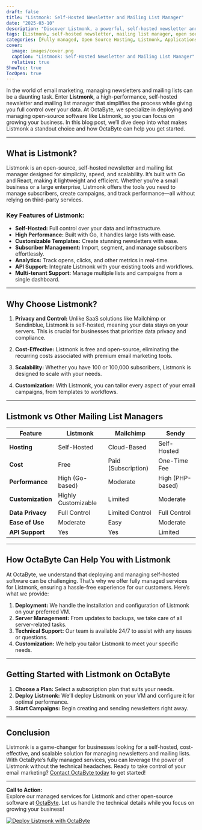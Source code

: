 ```yaml
---
draft: false
title: "Listmonk: Self-Hosted Newsletter and Mailing List Manager"
date: "2025-03-10"
description: "Discover Listmonk, a powerful, self-hosted newsletter and mailing list manager. Learn how OctaByte can help you deploy and manage Listmonk effortlessly, ensuring seamless email campaigns and subscriber management."
tags: [Listmonk, self-hosted newsletter, mailing list manager, open source software, email marketing, OctaByte, managed services, Listmonk vs Mailchimp, Listmonk vs Sendy, Listmonk deployment]
categories: [Fully managed, Open Source Hosting, Listmonk, Applications, Email Marketing]
cover:
  image: images/cover.png
  caption: "Listmonk: Self-Hosted Newsletter and Mailing List Manager"
  relative: true
ShowToc: true
TocOpen: true
---
```



In the world of email marketing, managing newsletters and mailing lists can be a daunting task. Enter **Listmonk**, a high-performance, self-hosted newsletter and mailing list manager that simplifies the process while giving you full control over your data. At OctaByte, we specialize in deploying and managing open-source software like Listmonk, so you can focus on growing your business. In this blog post, we’ll dive deep into what makes Listmonk a standout choice and how OctaByte can help you get started.

---

## What is Listmonk?

Listmonk is an open-source, self-hosted newsletter and mailing list manager designed for simplicity, speed, and scalability. It’s built with Go and React, making it lightweight and efficient. Whether you’re a small business or a large enterprise, Listmonk offers the tools you need to manage subscribers, create campaigns, and track performance—all without relying on third-party services.

### Key Features of Listmonk:
- **Self-Hosted:** Full control over your data and infrastructure.
- **High Performance:** Built with Go, it handles large lists with ease.
- **Customizable Templates:** Create stunning newsletters with ease.
- **Subscriber Management:** Import, segment, and manage subscribers effortlessly.
- **Analytics:** Track opens, clicks, and other metrics in real-time.
- **API Support:** Integrate Listmonk with your existing tools and workflows.
- **Multi-tenant Support:** Manage multiple lists and campaigns from a single dashboard.

---

## Why Choose Listmonk?

1. **Privacy and Control:** Unlike SaaS solutions like Mailchimp or Sendinblue, Listmonk is self-hosted, meaning your data stays on your servers. This is crucial for businesses that prioritize data privacy and compliance.
   
2. **Cost-Effective:** Listmonk is free and open-source, eliminating the recurring costs associated with premium email marketing tools.

3. **Scalability:** Whether you have 100 or 100,000 subscribers, Listmonk is designed to scale with your needs.

4. **Customization:** With Listmonk, you can tailor every aspect of your email campaigns, from templates to workflows.

---

## Listmonk vs Other Mailing List Managers

| Feature                | Listmonk               | Mailchimp              | Sendy                  |
|------------------------|------------------------|------------------------|------------------------|
| **Hosting**            | Self-Hosted            | Cloud-Based            | Self-Hosted            |
| **Cost**               | Free                   | Paid (Subscription)    | One-Time Fee           |
| **Performance**        | High (Go-based)        | Moderate               | High (PHP-based)       |
| **Customization**      | Highly Customizable    | Limited                | Moderate               |
| **Data Privacy**       | Full Control           | Limited Control        | Full Control           |
| **Ease of Use**        | Moderate               | Easy                   | Moderate               |
| **API Support**        | Yes                    | Yes                    | Limited                |

---

## How OctaByte Can Help You with Listmonk

At OctaByte, we understand that deploying and managing self-hosted software can be challenging. That’s why we offer fully managed services for Listmonk, ensuring a hassle-free experience for our customers. Here’s what we provide:

1. **Deployment:** We handle the installation and configuration of Listmonk on your preferred VM.
2. **Server Management:** From updates to backups, we take care of all server-related tasks.
3. **Technical Support:** Our team is available 24/7 to assist with any issues or questions.
4. **Customization:** We help you tailor Listmonk to meet your specific needs.

---

## Getting Started with Listmonk on OctaByte

1. **Choose a Plan:** Select a subscription plan that suits your needs.
2. **Deploy Listmonk:** We’ll deploy Listmonk on your VM and configure it for optimal performance.
3. **Start Campaigns:** Begin creating and sending newsletters right away.

---

## Conclusion

Listmonk is a game-changer for businesses looking for a self-hosted, cost-effective, and scalable solution for managing newsletters and mailing lists. With OctaByte’s fully managed services, you can leverage the power of Listmonk without the technical headaches. Ready to take control of your email marketing? [Contact OctaByte today](https://octabyte.io) to get started!

---

**Call to Action:**  
Explore our managed services for Listmonk and other open-source software at [OctaByte](https://octabyte.io). Let us handle the technical details while you focus on growing your business!

[![Deploy Listmonk with OctaByte](/images/deploy-on-octabyte.png)](https://octabyte.io/fully-managed-open-source-services/applications/email-marketing/listmonk)